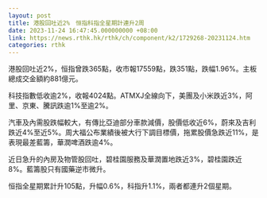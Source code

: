 ```yaml
---
layout: post
title: 港股回吐近2%　恒指科指全星期計連升2周
date: 2023-11-24 16:47:45.000000000 +08:00
link: https://news.rthk.hk/rthk/ch/component/k2/1729268-20231124.htm
categories: rthk
---
```


港股回吐近2%，恒指曾跌365點，收市報17559點，跌351點，跌幅1.96%。主板總成交金額約881億元。

科技指數低收逾2%，收報4024點。ATMXJ全線向下，美團及小米跌近3%，阿里、京東、騰訊跌逾1%至逾2%。

汽車及內需股跌幅較大，有傳比亞迪部分車款減價，股價低收近6%，蔚來及吉利跌近4%至近5%。周大福公布業績後被大行下調目標價，拖累股價急跌近11%，是表現最差藍籌，華潤啤酒跌逾4%。

近日急升的內房及物管股回吐，碧桂園服務及華潤置地跌近3%，碧桂園跌近8%。藍籌股只有國藥逆市微升。

恒指全星期累計升105點，升幅0.6%，科指升1.1%，兩者都連升2個星期。
